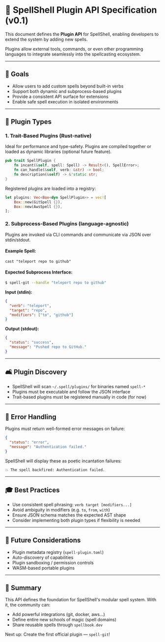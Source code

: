 # 🔌 SpellShell Plugin API Specification (v0.1)

This document defines the **Plugin API** for SpellShell, enabling developers to extend the system by adding new spells.

Plugins allow external tools, commands, or even other programming languages to integrate seamlessly into the spellcasting ecosystem.

---

## 🚀 Goals

- Allow users to add custom spells beyond built-in verbs
- Support both dynamic and subprocess-based plugins
- Provide a consistent API surface for extensions
- Enable safe spell execution in isolated environments

---

## 🔧 Plugin Types

### 1. **Trait-Based Plugins (Rust-native)**

Ideal for performance and type-safety. Plugins are compiled together or loaded as dynamic libraries (optional future feature).

```rust
pub trait SpellPlugin {
    fn incant(&self, spell: Spell) -> Result<(), SpellError>;
    fn can_handle(&self, verb: &str) -> bool;
    fn description(&self) -> &'static str;
}
```

Registered plugins are loaded into a registry:

```rust
let plugins: Vec<Box<dyn SpellPlugin>> = vec![
    Box::new(GitSpell {}),
    Box::new(AwsSpell {}),
];
```

### 2. **Subprocess-Based Plugins (language-agnostic)**

Plugins are invoked via CLI commands and communicate via JSON over stdin/stdout.

#### Example Spell:

```spell
cast "teleport repo to github"
```

#### Expected Subprocess Interface:

```bash
$ spell-git --handle "teleport repo to github"
```

**Input (stdin):**

```json
{
  "verb": "teleport",
  "target": "repo",
  "modifiers": ["to", "github"]
}
```

**Output (stdout):**

```json
{
  "status": "success",
  "message": "Pushed repo to GitHub."
}
```

---

## 🛋️ Plugin Discovery

- SpellShell will scan `~/.spell/plugins/` for binaries named `spell-*`
- Plugins must be executable and follow the JSON interface
- Trait-based plugins must be registered manually in code (for now)

---

## 🔮 Error Handling

Plugins must return well-formed error messages on failure:

```json
{
  "status": "error",
  "message": "Authentication failed."
}
```

SpellShell will display these as poetic incantation failures:

```text
💥 The spell backfired: Authentication failed.
```

---

## 🎓 Best Practices

- Use consistent spell phrasing: `verb target [modifiers...]`
- Avoid ambiguity in modifiers (e.g. `to`, `from`, `with`)
- Ensure JSON schema matches the expected AST shape
- Consider implementing both plugin types if flexibility is needed

---

## 🌟 Future Considerations

- Plugin metadata registry (`spell-plugin.toml`)
- Auto-discovery of capabilities
- Plugin sandboxing / permission controls
- WASM-based portable plugins

---

## 🔖 Summary

This API defines the foundation for SpellShell's modular spell system. With it, the community can:

- Add powerful integrations (git, docker, aws...)
- Define entire new schools of magic (spell domains)
- Share reusable spells through `spellbook.dev`

Next up: Create the first official plugin — `spell-git`!

